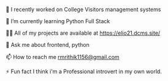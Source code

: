 🔭 I recently worked on College Visitors management systems

🌱 I’m currently learning Python Full Stack

👨‍💻 All of my projects are available at https://elio21.dcms.site/

💬 Ask me about frontend, python

📫 How to reach me rmrithik1156@gmail.com

⚡ Fun fact I think i'm a Professional introvert in my own world.

<!---
rithikrm21/rithikrm21 is a ✨ special ✨ repository because its `README.md` (this file) appears on your GitHub profile.
You can click the Preview link to take a look at your changes.
--->
